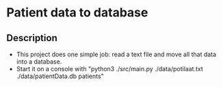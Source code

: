 # Patient data to database

## Description

- This project does one simple job: read a text file and move all that data into a database.
- Start it on a console with "python3 ./src/main.py ./data/potilaat.txt ./data/patientData.db patients"

